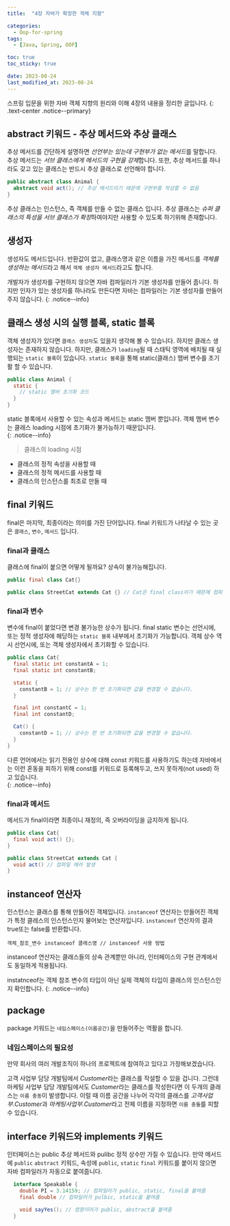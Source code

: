 ```yaml
---
title:  "4장 자바가 확장한 객체 지향"

categories:
  - Oop-for-spring
tags:
  - [Java, Spring, OOP]

toc: true
toc_sticky: true

date: 2023-08-24
last_modified_at: 2023-08-24
---
```


스프링 입문을 위한 자바 객체 지향의 원리와 이해 4장의 내용을 정리한 글입니다.
{: .text-center .notice--primary}

## abstract 키워드 - 추상 메서드와 추상 클래스

추상 메서드를 간단하게 설명하면 *선언부는 있는데 구현부가 없는 메서드*를 말합니다. 추상 메서드는 *서브 클래스에게 메서드의 구현을 강제*합니다. 또한, 추상 메서드를 하나라도 갖고 있는 클래스는 반드시 추상 클래스로 선언해야 합니다.

```java
public abstract class Animal {
  abstract void act(); // 추상 메서드이기 때문에 구현부를 작성할 수 없음
}
```

추상 클래스는 인스턴스, 즉 객체를 만들 수 없는 클래스 입니다. 추상 클래스는 *슈퍼 클래스의 특성을 서브 클래스가 확장*하여야지만 사용할 수 있도록 하기위해 존재합니다.

## 생성자

생성자도 메서드입니다. 반환값이 없고, 클래스명과 같은 이름을 가진 메서드를 *객체를 생성하는 메서드*라고 해서 `객체 생성자 메서드`라고도 합니다.  

개발자가 생성자를 구현하지 않으면 자바 컴파일러가 기본 생성자를 만들어 줍니다. 하지만 인자가 있는 생성자를 하나라도 만든다면 자바는 컴파일러는 기본 생성자를 만들어 주지 않습니다.
{: .notice--info}

## 클래스 생성 시의 실행 블록, static 블록

객체 생성자가 있다면 `클래스 생성자`도 있을지 생각해 볼 수 있습니다. 하지만 클래스 생성자는 존재하지 않습니다. 하지만, 클래스가 `loading`될 때 스태틱 영역에 배치될 때 실행되는 `static 블록`이 있습니다. `static 블록`을 통해 static(클래스) 맴버 변수를 초기활 할 수 있습니다.

```java
public class Animal {
  static {
    // static 맴버 초기화 코드
  }
}
```

static 블록에서 사용할 수 있는 속성과 메서드는 static 맴버 뿐입니다. 객체 맴버 변수는 클래스 loading 시점에 초기화가 불가능하기 때문입니다.  
{: .notice--info}

> 클래스의 loading 시점

- 클래스의 정적 속성을 사용할 때
- 클래스의 정적 메서드를 사용할 때
- 클래스의 인스턴스를 최초로 만들 때


## final 키워드

final은 마지막, 최종이라는 의미를 가진 단어입니다. final 키워드가 나타날 수 있는 곳은 `클래스`, `변수`, `메서드` 입니다.

### final과 클래스

클래스에 final이 붙으면 어떻게 될까요? 상속이 불가능해집니다.

```java
public final class Cat{}

public class StreetCat extends Cat {} // Cat은 final class이기 때문에 컴파일 오류 발생!
```

### final과 변수

변수에 final이 붙었다면 변경 불가능한 상수가 됩니다. final static 변수는 선언시에, 또는 정적 생성자에 해당하는 `static 블록` 내부에서 초기화가 가능합니다. 객체 상수 역시 선언시에, 또는 객체 생성자에서 초기화할 수 있습니다.
```java
public class Cat{
  final static int constantA = 1;
  final static int constantB;

  static {
    constantB = 1; // 상수는 한 번 초기화되면 값을 변경할 수 없습니다.
  }

  final int constantC = 1;
  final int constantD;

  Cat() {
    constantD = 1; // 상수는 한 번 초기화되면 값을 변경할 수 없습니다.
  }
}
```

다른 언어에서는 읽기 전용인 상수에 대해 const 키워드를 사용하기도 하는데 자바에서는 이런 혼동을 피하기 위해 const를 키워드로 등록해두고, 쓰지 못하게(not used) 하고 있습니다.  
{: .notice--info}


### final과 메서드

메서드가 final이라면 최종이니 재정의, 즉 오버라이딩을 금지하게 됩니다.

```java
public class Cat{
  final void act() {};
}

public class StreetCat extends Cat {
  void act() // 컴파일 에러 발생
}
```

## instanceof 연산자

인스턴스는 클래스를 통해 만들어진 객체입니다. `instanceof` 연산자는 만들어진 객체가 특정 클레스의 인스턴스인지 물어보는 연산자입니다. `instanceof` 연산자의 결과 true또는 false를 반환합니다.

```
객체_참조_변수 instanceof 클래스명 // instanceof 사용 방법
```

instanceof 연산자는 클래스들의 상속 관계뿐만 아니라, 인터페이스의 구현 관계에서도 동일하게 적용됩니다.

instatnceof는 객체 참조 변수의 타입이 아닌 실제 객체의 타입이 클래스의 인스턴스인지 확인합니다.
{: .notice--info}

## package

package 키워드는 `네임스페이스(이름공간)`을 만들어주는 역활을 합니다.

### 네임스페이스의 필요성

만약 회사의 여러 개발조직이 하나의 프로젝트에 참여하고 있다고 가정해보겠습니다. 

고객 사업부 담당 개발팀에서 *Customer*라는 클래스를 작설할 수 있을 겁니다. 그런데 마케팅 사업부 담당 개발팀에서도 *Customer*라는 클래스를 작성한다면 이 두개의 클래스는 `이름 충동`이 발생합니다. 이럴 때 이름 공간을 나누어 각각의 클래스를 *고객사업부.Customer*과 *마케팅사업부.Customer*라고 전체 이름을 지정하면 `이름 충돌`를 피할 수 있습니다.

## interface 키워드와 implements 키워드

인터페이스는 public 추상 메서드와 pulibc 정적 상수만 가질 수 있습니다.
만약 메서드에 `public` `abstract` 키워드, 속성에 `public`, `static` `final` 키워드를 붙이지 않으면 자바 컴파일러가 자동으로 붙여줍니다.

```java
  interface Speakable {
    double PI = 3.14159; // 컴파일러가 public, static, final을 붙여줌
    final double // 컴파일러가 pulbic, static을 붙여줌

    void sayYes(); // 컴팡이러가 public, abstract을 붙여줌
  }
```
